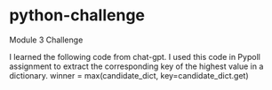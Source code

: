 # python-challenge
Module 3 Challenge

I learned the following code from chat-gpt. I used this code in Pypoll assignment to extract the corresponding key of the highest value in a dictionary.
winner = max(candidate_dict, key=candidate_dict.get)

